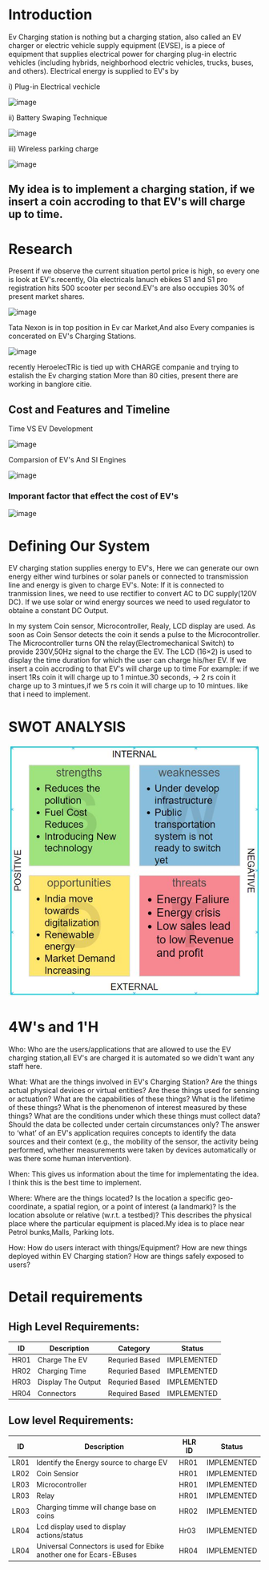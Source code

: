 # Introduction 
Ev Charging station is nothing but a charging station, also called an EV charger or electric vehicle supply equipment (EVSE), is a piece of equipment that supplies electrical power for charging plug-in electric vehicles (including hybrids, neighborhood electric vehicles, trucks, buses, and others).
Electrical energy is supplied to EV's by

i) Plug-in Electrical vechicle


![image](https://upload.wikimedia.org/wikipedia/commons/thumb/7/72/Electric_car_charging_%28ACEA_terminology%29.svg/1920px-Electric_car_charging_%28ACEA_terminology%29.svg.png)


ii) Battery Swaping Technique


![image](https://img.etimg.com/thumb/width-1200,height-900,imgsize-178997,resizemode-1,msid-79874332/industry/auto/auto-news/sun-mobility-aims-to-set-up-100-battery-swapping-stations-in-bengaluru-by-2021-end.jpg)


iii) Wireless parking charge


![image](https://upload.wikimedia.org/wikipedia/commons/thumb/f/fc/Electric_car_wireless_parking_charge_closeup.jpg/1920px-Electric_car_wireless_parking_charge_closeup.jpg)



## My idea is to implement a charging station, if we insert a coin accroding to that EV's will charge up to time. 


# Research
Present if we observe the current situation pertol price is high, so every one is look at EV's.recently, Ola electricals lanuch ebikes S1 and S1 pro registration hits 500 scooter per second.EV's are also occupies 30% of present market shares.

![image](https://www.91-cdn.com/hub/wp-content/uploads/2021/11/electric-car-sales-india-fy-2021-2022.jpg)

Tata Nexon is in top position in Ev car Market,And also Every companies is concerated on EV's Charging Stations.


![image](https://img1.wsimg.com/isteam/ip/33245bb6-f268-41f8-a23c-2678092e05a0/WhatsApp%20Image%202020-01-18%20at%2011.11.46%20AM.jpeg)

recently HeroelecTRic is tied up with CHARGE companie and trying to estalish the Ev charging station More than 80 cities, present there are working in banglore citie.

## Cost and Features and Timeline
Time VS EV Development

![image ](https://www.researchgate.net/publication/345392256/figure/fig1/AS:1014645091491840@1618921649434/Historical-timeline-of-the-development-of-EV-HEV.png)

Comparsion of EV's And SI Engines

![image](https://i2.wp.com/evduniya.com/wp-content/uploads/2020/04/Example-of-Cost-of-Running-an-Electric-Vehicle-in-India.png?w=800&ssl=1)

### Imporant factor that effect the cost of EV's

![image](https://image.cnbcfm.com/api/v1/image/106315306-157772330676720191230_timeline_of_market_development.png?v=1577723332&w=720&h=405)

# Defining Our System
EV charging station supplies energy to EV's, Here we can generate our own energy either wind turbines or solar panels or connected to transmission line and  energy is given to charge EV's.
Note: If it is connected to tranmission lines, we need to use rectifier to convert AC to DC supply(120V DC). If we use solar or wind energy sources we need to used regulator to obtaine a constant DC Output.

In my system Coin sensor, Microcontroller, Realy, LCD display are used.
As soon as Coin Sensor detects the coin it sends a pulse to the Microcontroller. The Microcontroller turns ON the relay(Electromechanical Switch) to provide 230V,50Hz signal to the charge the EV. The LCD (16×2) is used to display the time duration for which the user can charge his/her EV.
If we insert a coin accroding to that EV's will charge up to time
For example:
if we insert 1Rs coin it will charge up to 1 mintue.30 seconds, -> 2 rs coin it charge up to 3 mintues,if we 5 rs coin  it will charge up to 10 mintues. like that i need to implement.

# SWOT ANALYSIS

![image](https://github.com/Vamsi-Mudineti/M1_app_Wireless-Waterlevel-Controller/blob/main/swot.png?raw=true)

# 4W's and 1'H
Who:
Who are the users/applications that are allowed to use the EV charging station,all EV's are charged it is automated so  we didn't want any staff here. 

What:
What are the things involved in EV's Charging Station? Are the things actual physical devices or virtual entities? Are these things used for sensing or actuation? What are the capabilities of these things? What is the lifetime of these things? What is the phenomenon of interest measured by these things? What are the conditions under which these things must collect data? Should the data be collected under certain circumstances only? The answer to ‘what’ of an EV's application requires concepts to identify the data sources and their context (e.g., the mobility of the sensor, the activity being performed, whether measurements were taken by devices automatically or was there some human intervention).

When:
This gives us information about the time for implementating the idea. I think this is the best time to implement.

Where:
Where are the things located? Is the location a specific geo-coordinate, a spatial region, or a point of interest (a landmark)? Is the location absolute or relative (w.r.t. a testbed)?
This describes the physical place where the particular equipment is placed.My idea is to place near Petrol bunks,Malls, Parking lots.

How:
How do users interact with things/Equipment? How are new things deployed within EV Charging station? How are things safely exposed to users? 

# Detail requirements
## High Level Requirements:
| ID | Description | Category | Status |
|-------|--------------|---------|-----------|
|HR01|Charge The EV|Requried Based|IMPLEMENTED|
|HR02|Charging Time|Requried Based|IMPLEMENTED|
|HR03|Display The Output| Requried Based| IMPLEMENTED|
|HR04|Connectors|Required Based| IMPLEMENTED|
## Low level Requirements:
| ID | Description | HLR ID | Status |
|-------|--------------|---------|-----------|
|LR01|Identify the Energy source to charge EV|HR01|IMPLEMENTED|
|LR02|Coin Sensior|HR01|IMPLEMENTED|
|LR03|Microcontroller|HR01| IMPLEMENTED|
|LR03|Relay|HR01| IMPLEMENTED|
|LR03|Charging timme will change base on coins|HR02| IMPLEMENTED|
|LR04|Lcd display used to display actions/status| Hr03| IMPLEMENTED|
|LR04|Universal Connectors is used for Ebike another one for Ecars-EBuses |HR04| IMPLEMENTED|
